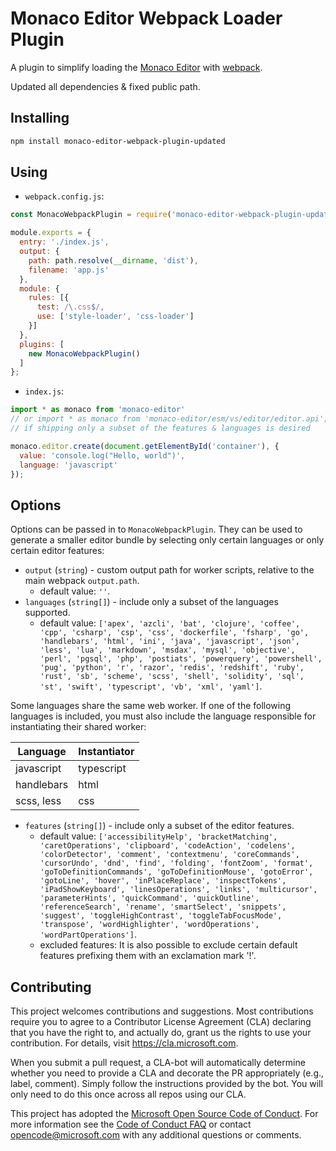 # Monaco Editor Webpack Loader Plugin

A plugin to simplify loading the [Monaco Editor](https://github.com/Microsoft/monaco-editor) with [webpack](https://webpack.js.org/).

Updated all dependencies & fixed public path.

## Installing
```sh
npm install monaco-editor-webpack-plugin-updated
```

## Using
* `webpack.config.js`:
```js
const MonacoWebpackPlugin = require('monaco-editor-webpack-plugin-updated');

module.exports = {
  entry: './index.js',
  output: {
    path: path.resolve(__dirname, 'dist'),
    filename: 'app.js'
  },
  module: {
    rules: [{
      test: /\.css$/,
      use: ['style-loader', 'css-loader']
    }]
  },
  plugins: [
    new MonacoWebpackPlugin()
  ]
};
```

* `index.js`:
```js
import * as monaco from 'monaco-editor'
// or import * as monaco from 'monaco-editor/esm/vs/editor/editor.api';
// if shipping only a subset of the features & languages is desired

monaco.editor.create(document.getElementById('container'), {
  value: 'console.log("Hello, world")',
  language: 'javascript'
});
```

## Options

Options can be passed in to `MonacoWebpackPlugin`. They can be used to generate a smaller editor bundle by selecting only certain languages or only certain editor features:

* `output` (`string`) - custom output path for worker scripts, relative to the main webpack `output.path`.
  * default value: `''`.
* `languages` (`string[]`) - include only a subset of the languages supported.
  * default value: `['apex', 'azcli', 'bat', 'clojure', 'coffee', 'cpp', 'csharp', 'csp', 'css', 'dockerfile', 'fsharp', 'go', 'handlebars', 'html', 'ini', 'java', 'javascript', 'json', 'less', 'lua', 'markdown', 'msdax', 'mysql', 'objective', 'perl', 'pgsql', 'php', 'postiats', 'powerquery', 'powershell', 'pug', 'python', 'r', 'razor', 'redis', 'redshift', 'ruby', 'rust', 'sb', 'scheme', 'scss', 'shell', 'solidity', 'sql', 'st', 'swift', 'typescript', 'vb', 'xml', 'yaml']`.
  
Some languages share the same web worker. If one of the following languages is included, you must also include the language responsible for instantiating their shared worker:

| Language      | Instantiator  |
| ------------- | ------------- |
| javascript    | typescript    |
| handlebars    | html          |
| scss, less    | css           |



* `features` (`string[]`) - include only a subset of the editor features.
  * default value: `['accessibilityHelp', 'bracketMatching', 'caretOperations', 'clipboard', 'codeAction', 'codelens', 'colorDetector', 'comment', 'contextmenu', 'coreCommands', 'cursorUndo', 'dnd', 'find', 'folding', 'fontZoom', 'format', 'goToDefinitionCommands', 'goToDefinitionMouse', 'gotoError', 'gotoLine', 'hover', 'inPlaceReplace', 'inspectTokens', 'iPadShowKeyboard', 'linesOperations', 'links', 'multicursor', 'parameterHints', 'quickCommand', 'quickOutline', 'referenceSearch', 'rename', 'smartSelect', 'snippets', 'suggest', 'toggleHighContrast', 'toggleTabFocusMode', 'transpose', 'wordHighlighter', 'wordOperations', 'wordPartOperations']`.
  * excluded features: It is also possible to exclude certain default features prefixing them with an exclamation mark '!'.

## Contributing

This project welcomes contributions and suggestions.  Most contributions require you to agree to a
Contributor License Agreement (CLA) declaring that you have the right to, and actually do, grant us
the rights to use your contribution. For details, visit https://cla.microsoft.com.

When you submit a pull request, a CLA-bot will automatically determine whether you need to provide
a CLA and decorate the PR appropriately (e.g., label, comment). Simply follow the instructions
provided by the bot. You will only need to do this once across all repos using our CLA.

This project has adopted the [Microsoft Open Source Code of Conduct](https://opensource.microsoft.com/codeofconduct/).
For more information see the [Code of Conduct FAQ](https://opensource.microsoft.com/codeofconduct/faq/) or
contact [opencode@microsoft.com](mailto:opencode@microsoft.com) with any additional questions or comments.
